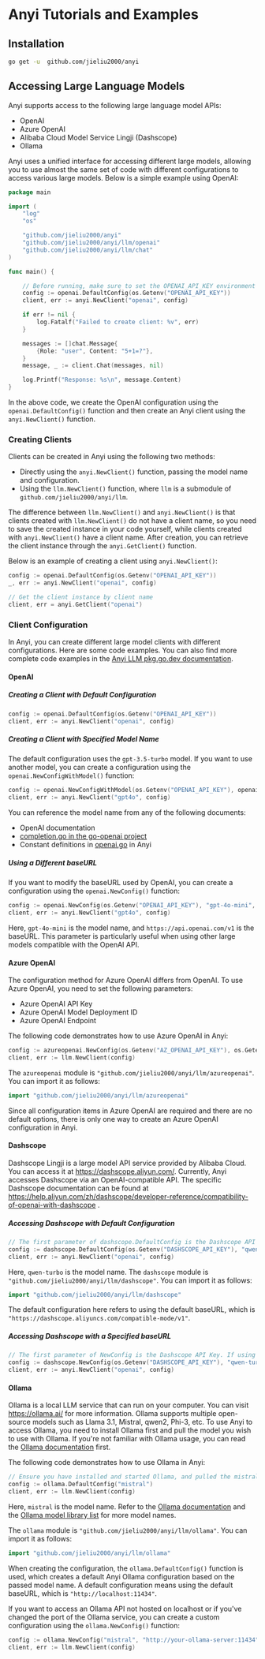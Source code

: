 # Anyi Tutorials and Examples

## Installation

```bash
go get -u  github.com/jieliu2000/anyi  
```

## Accessing Large Language Models

Anyi supports access to the following large language model APIs:

- OpenAI
- Azure OpenAI
- Alibaba Cloud Model Service Lingji (Dashscope)
- Ollama

Anyi uses a unified interface for accessing different large models, allowing you to use almost the same set of code with different configurations to access various large models. Below is a simple example using OpenAI:

```go
package main

import (
	"log"
	"os"

	"github.com/jieliu2000/anyi"
	"github.com/jieliu2000/anyi/llm/openai"
	"github.com/jieliu2000/anyi/llm/chat"
)

func main() {

	// Before running, make sure to set the OPENAI_API_KEY environment variable to your OpenAI API key.
	config := openai.DefaultConfig(os.Getenv("OPENAI_API_KEY"))
	client, err := anyi.NewClient("openai", config)

	if err != nil {
		log.Fatalf("Failed to create client: %v", err)
	}

	messages := []chat.Message{
		{Role: "user", Content: "5+1=?"},
	}
	message, _ := client.Chat(messages, nil)

	log.Printf("Response: %s\n", message.Content)
}
```

In the above code, we create the OpenAI configuration using the `openai.DefaultConfig()` function and then create an Anyi client using the `anyi.NewClient()` function.

### Creating Clients

Clients can be created in Anyi using the following two methods:
- Directly using the `anyi.NewClient()` function, passing the model name and configuration.
- Using the `llm.NewClient()` function, where `llm` is a submodule of `github.com/jieliu2000/anyi/llm`.

The difference between `llm.NewClient()` and `anyi.NewClient()` is that clients created with `llm.NewClient()` do not have a client name, so you need to save the created instance in your code yourself, while clients created with `anyi.NewClient()` have a client name. After creation, you can retrieve the client instance through the `anyi.GetClient()` function.

Below is an example of creating a client using `anyi.NewClient()`:

```go
config := openai.DefaultConfig(os.Getenv("OPENAI_API_KEY"))
_, err := anyi.NewClient("openai", config)

// Get the client instance by client name
client, err = anyi.GetClient("openai")
```

### Client Configuration

In Anyi, you can create different large model clients with different configurations. Here are some code examples. You can also find more complete code examples in the [Anyi LLM pkg.go.dev documentation](https://pkg.go.dev/github.com/jieliu2000/anyi/llm).

#### OpenAI

##### Creating a Client with Default Configuration

```go
config := openai.DefaultConfig(os.Getenv("OPENAI_API_KEY"))
client, err := anyi.NewClient("openai", config)
```

##### Creating a Client with Specified Model Name

The default configuration uses the `gpt-3.5-turbo` model. If you want to use another model, you can create a configuration using the `openai.NewConfigWithModel()` function:

```go
config := openai.NewConfigWithModel(os.Getenv("OPENAI_API_KEY"), openai.GPT4o)
client, err := anyi.NewClient("gpt4o", config)
```

You can reference the model name from any of the following documents:
* OpenAI documentation
* [completion.go in the go-openai project](https://github.com/sashabaranov/go-openai/blob/master/completion.go)
* Constant definitions in [openai.go](../../llm/openai/openai.go) in Anyi

##### Using a Different baseURL

If you want to modify the baseURL used by OpenAI, you can create a configuration using the `openai.NewConfig()` function:

```go
config := openai.NewConfig(os.Getenv("OPENAI_API_KEY"), "gpt-4o-mini", "https://api.openai.com/v1")
client, err := anyi.NewClient("gpt4o", config)
```

Here, `gpt-4o-mini` is the model name, and `https://api.openai.com/v1` is the baseURL. This parameter is particularly useful when using other large models compatible with the OpenAI API.

#### Azure OpenAI

The configuration method for Azure OpenAI differs from OpenAI. To use Azure OpenAI, you need to set the following parameters:
* Azure OpenAI API Key
* Azure OpenAI Model Deployment ID
* Azure OpenAI Endpoint

The following code demonstrates how to use Azure OpenAI in Anyi:

```go
config := azureopenai.NewConfig(os.Getenv("AZ_OPENAI_API_KEY"), os.Getenv("AZ_OPENAI_MODEL_DEPLOYMENT_ID"), os.Getenv("AZ_OPENAI_ENDPOINT"))
client, err := llm.NewClient(config)
```

The `azureopenai` module is `"github.com/jieliu2000/anyi/llm/azureopenai"`. You can import it as follows:

```go
import "github.com/jieliu2000/anyi/llm/azureopenai"
```

Since all configuration items in Azure OpenAI are required and there are no default options, there is only one way to create an Azure OpenAI configuration in Anyi.

#### Dashscope

Dashscope Lingji is a large model API service provided by Alibaba Cloud. You can access it at https://dashscope.aliyun.com/. Currently, Anyi accesses Dashscope via an OpenAI-compatible API. The specific Dashscope documentation can be found at https://help.aliyun.com/zh/dashscope/developer-reference/compatibility-of-openai-with-dashscope .

##### Accessing Dashscope with Default Configuration

```go
// The first parameter of dashscope.DefaultConfig is the Dashscope API Key. If using this code, set the DASHSCOPE_API_KEY environment variable to your Dashscope API Key.
config := dashscope.DefaultConfig(os.Getenv("DASHSCOPE_API_KEY"), "qwen-turbo")
client, err := anyi.NewClient("openai", config)
```

Here, `qwen-turbo` is the model name. The `dashscope` module is `"github.com/jieliu2000/anyi/llm/dashscope"`. You can import it as follows:

```go
import "github.com/jieliu2000/anyi/llm/dashscope"
```

The default configuration here refers to using the default baseURL, which is `"https://dashscope.aliyuncs.com/compatible-mode/v1"`.

##### Accessing Dashscope with a Specified baseURL

```go
// The first parameter of NewConfig is the Dashscope API Key. If using this code, set the DASHSCOPE_API_KEY environment variable to your Dashscope API Key. The second parameter is the model name, and the third parameter is the baseURL.
config := dashscope.NewConfig(os.Getenv("DASHSCOPE_API_KEY"), "qwen-turbo", "https://your-url.com")
client, err := anyi.NewClient("openai", config)
```

#### Ollama

Ollama is a local LLM service that can run on your computer. You can visit https://ollama.ai/ for more information. Ollama supports multiple open-source models such as Llama 3.1, Mistral, qwen2, Phi-3, etc. To use Anyi to access Ollama, you need to install Ollama first and pull the model you wish to use with Ollama. If you're not familiar with Ollama usage, you can read the [Ollama documentation](https://github.com/ollama/ollama/tree/main/docs) first.

The following code demonstrates how to use Ollama in Anyi:

```go
// Ensure you have installed and started Ollama, and pulled the mistral model in Ollama.
config := ollama.DefaultConfig("mistral")
client, err := llm.NewClient(config)
```

Here, `mistral` is the model name. Refer to the [Ollama documentation](https://github.com/ollama/ollama/tree/main/docs) and the [Ollama model library list](https://ollama.com/library) for more model names.

The `ollama` module is `"github.com/jieliu2000/anyi/llm/ollama"`. You can import it as follows:

```go
import "github.com/jieliu2000/anyi/llm/ollama"
```

When creating the configuration, the `ollama.DefaultConfig()` function is used, which creates a default Anyi Ollama configuration based on the passed model name. A default configuration means using the default baseURL, which is `"http://localhost:11434"`.

If you want to access an Ollama API not hosted on localhost or if you've changed the port of the Ollama service, you can create a custom configuration using the `ollama.NewConfig()` function:

```go
config := ollama.NewConfig("mistral", "http://your-ollama-server:11434")
client, err := llm.NewClient(config)
```